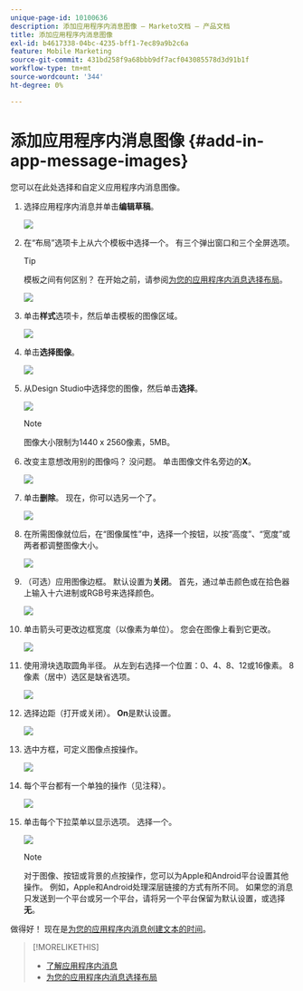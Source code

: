 ```yaml
---
unique-page-id: 10100636
description: 添加应用程序内消息图像 — Marketo文档 — 产品文档
title: 添加应用程序内消息图像
exl-id: b4617338-04bc-4235-bff1-7ec89a9b2c6a
feature: Mobile Marketing
source-git-commit: 431bd258f9a68bbb9df7acf043085578d3d91b1f
workflow-type: tm+mt
source-wordcount: '344'
ht-degree: 0%

---
```


# 添加应用程序内消息图像 {#add-in-app-message-images}

您可以在此处选择和自定义应用程序内消息图像。

1. 选择应用程序内消息并单击&#x200B;**编辑草稿**。

   ![](assets/image2016-5-4-10-3a20-3a14.png)

1. 在“布局”选项卡上从六个模板中选择一个。 有三个弹出窗口和三个全屏选项。

   >[!TIP]
   >
   >模板之间有何区别？ 在开始之前，请参阅[为您的应用程序内消息选择布局](/help/marketo/product-docs/mobile-marketing/in-app-messages/creating-in-app-messages/choose-a-layout-for-your-in-app-message.md)。

   ![](assets/image2016-5-4-10-3a21-3a33.png)

1. 单击&#x200B;**样式**&#x200B;选项卡，然后单击模板的图像区域。

   ![](assets/image2016-5-3-16-3a53-3a23.png)

1. 单击&#x200B;**选择图像**。

   ![](assets/image2016-5-6-8-3a53-3a55.png)

1. 从Design Studio中选择您的图像，然后单击&#x200B;**选择**。

   ![](assets/image2016-5-6-8-3a58-3a40.png)

   >[!NOTE]
   >
   >图像大小限制为1440 x 2560像素，5MB。

1. 改变主意想改用别的图像吗？ 没问题。 单击图像文件名旁边的&#x200B;**X**。

   ![](assets/image2016-5-6-9-3a0-3a16.png)

1. 单击&#x200B;**删除**。 现在，你可以选另一个了。

   ![](assets/image2016-5-6-9-3a1-3a3.png)

1. 在所需图像就位后，在“图像属性”中，选择一个按钮，以按“高度”、“宽度”或两者都调整图像大小。

   ![](assets/image2016-5-6-9-3a4-3a47.png)

1. （可选）应用图像边框。 默认设置为&#x200B;**关闭**。 首先，通过单击颜色或在拾色器上输入十六进制或RGB号来选择颜色。

   ![](assets/image2016-5-6-9-3a9-3a0.png)

1. 单击箭头可更改边框宽度（以像素为单位）。 您会在图像上看到它更改。

   ![](assets/image2016-5-6-9-3a35-3a43.png)

1. 使用滑块选取圆角半径。 从左到右选择一个位置：0、4、8、12或16像素。 8像素（居中）选区是缺省选项。

   ![](assets/image2016-5-6-9-3a39-3a28.png)

1. 选择边距（打开或关闭）。 **On**&#x200B;是默认设置。

   ![](assets/image2016-5-6-9-3a42-3a15.png)

1. 选中方框，可定义图像点按操作。

   ![](assets/image2016-5-6-9-3a48-3a58.png)

1. 每个平台都有一个单独的操作（见注释）。

   ![](assets/image2016-5-6-9-3a50-3a15.png)

1. 单击每个下拉菜单以显示选项。 选择一个。

   ![](assets/image2016-5-6-9-3a52-3a41.png)

   >[!NOTE]
   >
   >对于图像、按钮或背景的点按操作，您可以为Apple和Android平台设置其他操作。 例如，Apple和Android处理深层链接的方式有所不同。 如果您的消息只发送到一个平台或另一个平台，请将另一个平台保留为默认设置，或选择&#x200B;**无**。

做得好！ 现在是[为您的应用程序内消息创建文本的时间](/help/marketo/product-docs/mobile-marketing/in-app-messages/creating-in-app-messages/create-in-app-message-text.md)。

>[!MORELIKETHIS]
>
>* [了解应用程序内消息](/help/marketo/product-docs/mobile-marketing/in-app-messages/understanding-in-app-messages.md)
>* [为您的应用程序内消息选择布局](/help/marketo/product-docs/mobile-marketing/in-app-messages/creating-in-app-messages/choose-a-layout-for-your-in-app-message.md)
